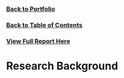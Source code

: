### [Back to Portfolio](index.md)

### [Back to Table of Contents](seniorproject.md)

### [View Full Report Here](fullReport.md)

Research Background
====================
